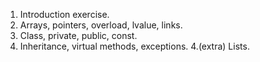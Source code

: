 1. Introduction exercise. 
2. Arrays, pointers, overload, lvalue, links.
3. Class, private, public, const.
4. Inheritance, virtual methods, exceptions.
4.(extra) Lists.

